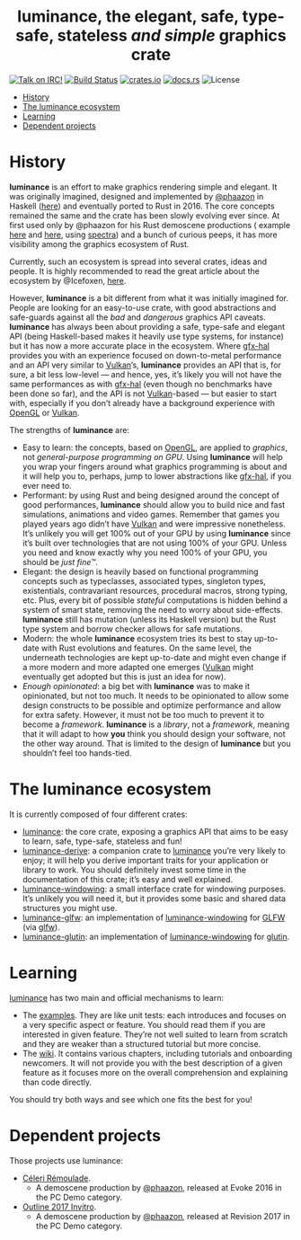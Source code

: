 <h1 align=center>
  <b>luminance</b>, the elegant, safe, type-safe, stateless <i>and simple</i> graphics crate
</h1>

[![Talk on IRC!](https://img.shields.io/badge/IRC-%23luminance%40irc.freenode.net-blueviolet?logo=wechat)](https://webchat.freenode.net)
[![Build Status](https://img.shields.io/travis/phaazon/luminance-rs?logo=travis)](https://travis-ci.org/phaazon/luminance-rs)
[![crates.io](https://img.shields.io/crates/v/luminance.svg?logo=rust)](https://crates.io/crates/luminance)
[![docs.rs](https://docs.rs/luminance/badge.svg)](https://docs.rs/luminance/)
![License](https://img.shields.io/crates/l/luminance)


<!-- vim-markdown-toc GFM -->

* [History](#history)
* [The luminance ecosystem](#the-luminance-ecosystem)
* [Learning](#learning)
* [Dependent projects](#dependent-projects)

<!-- vim-markdown-toc -->

# History

**luminance** is an effort to make graphics rendering simple and elegant. It was originally imagined,
designed and implemented by [@phaazon](https://github.com/phaazon) in Haskell ([here](https://hackage.haskell.org/package/luminance))
and eventually ported to Rust in 2016. The core concepts remained the same and the crate has been
slowly evolving ever since. At first used only by @phaazon for his Rust demoscene productions (
example [here](https://github.com/phaazon/celeri-remoulade) and
[here](https://github.com/phaazon/outline-2017-invitro), using
[spectra](https://crates.io/crates/spectra)) and a bunch of curious peeps, it has more visibility
among the graphics ecosystem of Rust.

Currently, such an ecosystem is spread into several crates, ideas and people. It is highly
recommended to read the great article about the ecosystem by @Icefoxen, [here](https://wiki.alopex.li/AGuideToRustGraphicsLibraries2019).

However, **luminance** is a bit different from what it was initially imagined for. People are
looking for an easy-to-use crate, with good abstractions and safe-guards against all the _bad_ and
_dangerous_ graphics API caveats. **luminance** has always been about providing a safe, type-safe
and elegant API (being Haskell-based makes it heavily use type systems, for instance) but it has
now a more accurate place in the ecosystem. Where [gfx-hal] provides you with an experience focused
on down-to-metal performance and an API very similar to [Vulkan]’s, **luminance** provides an API
that is, for sure, a bit less low-level — and hence, yes, it’s likely you will not have the same
performances as with [gfx-hal] (even though no benchmarks have been done so far), and the API is not
[Vulkan]-based — but easier to start with, especially if you don’t already have a background
experience with [OpenGL] or [Vulkan].

The strengths of **luminance** are:

  - Easy to learn: the concepts, based on [OpenGL], are applied to _graphics_, not _general-purpose
    programming on GPU_. Using **luminance** will help you wrap your fingers around what graphics
		programming is about and it will help you to, perhaps, jump to lower abstractions like
		[gfx-hal], if you ever need to.
  - Performant: by using Rust and being designed around the concept of good performances,
    **luminance** should allow you to build nice and fast simulations, animations and video games.
    Remember that games you played years ago didn’t have [Vulkan] and were impressive nonetheless.
		It’s unlikely you will get 100% out of your GPU by using **luminance** since it’s built over
		technologies that are not using 100% of your GPU. Unless you need and know exactly why you need
		100% of your GPU, you should be _just fine™_.
  - Elegant: the design is heavily based on functional programming concepts such as typeclasses,
		associated types, singleton types, existentials, contravariant resources, procedural macros,
		strong typing, etc. Plus, every bit of possible _stateful_ computations is hidden behind a
    system of smart state, removing the need to worry about side-effects. **luminance** still has
    mutation (unless its Haskell version) but the Rust type system and borrow checker allows for
    safe mutations.
  - Modern: the whole **luminance** ecosystem tries its best to stay up-to-date with Rust evolutions
    and features. On the same level, the underneath technologies are kept up-to-date and might even
    change if a more modern and more adapted one emerges ([Vulkan] might eventually get adopted but
    this is just an idea for now).
  - _Enough opinionated_: a big bet with **luminance** was to make it opinionated, but not too much.
    It needs to be opinionated to allow some design constructs to be possible and optimize
    performance and allow for extra safety. However, it must not be too much to prevent it to become
    a _framework_. **luminance** is a _library_, not a _framework_, meaning that it will adapt to
   	how **you** think you should design your software, not the other way around. That is limited to
    the design of **luminance** but you shouldn’t feel too hands-tied.

# The luminance ecosystem

It is currently composed of four different crates:

  - [luminance]: the core crate, exposing a graphics API that aims to be easy to learn, safe,
    type-safe, stateless and fun!
  - [luminance-derive]: a companion crate to [luminance] you’re very likely to enjoy; it will help
    you derive important traits for your application or library to work. You should definitely
    invest some time in the documentation of this crate; it’s easy and well explained.
  - [luminance-windowing]: a small interface crate for windowing purposes. It’s unlikely you will
    need it, but it provides some basic and shared data structures you might use.
  - [luminance-glfw]: an implementation of [luminance-windowing] for [GLFW](https://www.glfw.org)
    (via [glfw](https://crates.io/crates/glfw)).
  - [luminance-glutin]: an implementation of [luminance-windowing] for [glutin].

# Learning

[luminance] has two main and official mechanisms to learn:

  - The [examples](luminance/examples/README.md). They are like unit tests: each introduces and
    focuses on a very specific aspect or feature. You should read them if you are interested in
    given feature. They’re not well suited to learn from scratch and they are weaker than a
    structured tutorial but more concise.
  - The [wiki](https://github.com/phaazon/luminance-rs/wiki). It contains various chapters,
    including tutorials and onboarding newcomers. It will not provide you with the best description
    of a given feature as it focuses more on the overall comprehension and explaining than code
    directly.

You should try both ways and see which one fits the best for you!

# Dependent projects

Those projects use luminance:

- [Céleri Rémoulade](https://github.com/phaazon/celeri-remoulade).
  - A demoscene production by [@phaazon](https://github.com/phaazon), released at Evoke 2016 in the PC Demo category.
- [Outline 2017 Invitro](https://github.com/phaazon/outline-2017-invitro).
  - A demoscene production by [@phaazon](https://github.com/phaazon),
  released at Revision 2017 in the PC Demo category.

[luminance]: ./luminance
[luminance-derive]: ./luminance-derive
[luminance-windowing]: ./luminance-windowing
[luminance-glfw]: ./luminance-glfw
[luminance-glutin]: ./luminance-glutin
[glutin]: https://crates.io/crates/glutin
[gfx-hal]: https://crates.io/crates/gfx-hal
[Vulkan]: https://www.khronos.org/vulkan
[Opengl]: https://www.khronos.org/opengl
